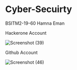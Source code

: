 # Cyber-Secuirty
BSITM2-19-60 Hamna Eman

Hackerone Account

![Screenshot (39)](https://user-images.githubusercontent.com/114182679/191885479-70d4072c-30ed-41e3-b6ef-b6414b23d616.png)

Github Account

![Screenshot (46)](https://user-images.githubusercontent.com/114182679/191885524-c74ece48-579e-431a-a200-a5a45c08cfa6.png)
